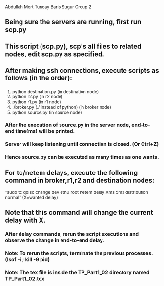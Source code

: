 ###
Abdullah Mert Tuncay
Baris Sugur
Group 2

## Being sure the servers are running, first run scp.py 
## This script (scp.py), scp's all files to related nodes, edit scp.py as specified.
## After making ssh connections, execute scripts as follows (in the order):

### 
1) python destination.py                 (in destination node)
2) python r2.py                          (in r2 node)
3) python r1.py                          (in r1 node)
4) ./broker.py  (./ instead of python)   (in broker node)
5) python source.py                      (in source node)

### After the execution of source.py in the server node, end-to-end time(ms) will be printed.
### Server will keep listening until connection is closed. (Or Ctrl+Z)
### Hence source.py can be executed as many times as one wants.

## For tc/netem delays, execute the following command in broker,r1,r2 and destination nodes:
"sudo tc qdisc change dev eth0 root netem delay Xms 5ms distribution normal" (X=wanted delay)
## Note that this command will change the current delay with X.

### After delay commands, rerun the script executions and observe the change in end-to-end delay.

### Note: To rerun the scripts, terminate the previous processes. (lsof -i ; kill -9 pid)

### Note: The tex file is inside the TP_Part1_02 directory named TP_Part1_02.tex
